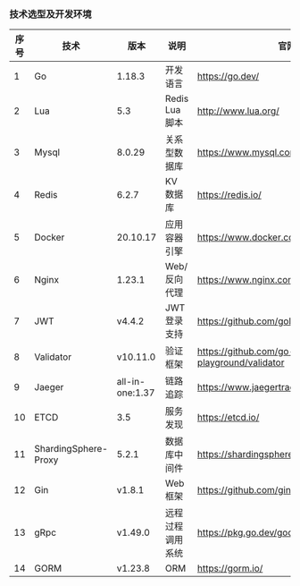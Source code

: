 
### 技术选型及开发环境
| 序号 | 技术                   | 版本              | 说明            | 官网                                         |
|----|----------------------|-----------------|---------------|--------------------------------------------|
| 1  | Go                   | 1.18.3          | 开发语言          | https://go.dev/                            |
| 2  | Lua                  | 5.3             | Redis Lua 脚本  | http://www.lua.org/                        |
| 3  | Mysql                | 8.0.29          | 关系型数据库        | https://www.mysql.com/                     |
| 4  | Redis                | 6.2.7           | KV 数据库        | https://redis.io/                          |
| 5  | Docker               | 20.10.17        | 应用容器引擎        | https://www.docker.com                     |
| 6  | Nginx                | 1.23.1          | Web/反向代理      | https://www.nginx.com/                     |
| 7  | JWT                  | v4.4.2          | JWT登录支持       | https://github.com/golang-jwt/jwt          |
| 8  | Validator            | v10.11.0        | 验证框架          | https://github.com/go-playground/validator |
| 9  | Jaeger               | all-in-one:1.37 | 链路追踪          | https://www.jaegertracing.io               |
| 10 | ETCD                 | 3.5             | 服务发现          | https://etcd.io/                           |
| 11 | ShardingSphere-Proxy | 5.2.1           | 数据库中间件        | https://shardingsphere.apache.org/         |
| 12 | Gin                  | v1.8.1          | Web 框架        | https://github.com/gin-gonic/gin           |
| 13 | gRpc                 | v1.49.0         | 远程过程调用系统      | https://pkg.go.dev/google.golang.org/grpc  |
| 14 | GORM                 | v1.23.8         | ORM           | https://gorm.io/                           |


